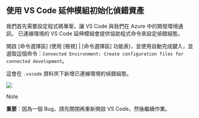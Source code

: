 ## <a name="initialize-debug-assets-with-the-vs-code-extension"></a>使用 VS Code 延伸模組初始化偵錯資產
我們首先需要設定程式碼專案，讓 VS Code 與我們在 Azure 中的開發環境通訊。 已連線環境的 VS Code 延伸模組會提供協助程式命令來設定偵錯組態。 

開啟 [命令選擇區] (使用 [檢視] | [命令選擇區] 功能表)，並使用自動完成鍵入，並選取這個命令：`Connected Environment: Create configuration files for connected development`。 

這會在 `.vscode` 資料夾下新增已連線環境的偵錯組態。

![](../media/vsce-command-palette.png)

> [!Note]
> **重要**：因為一個 Bug，請先關閉再重新開啟 VS Code，然後繼續作業。